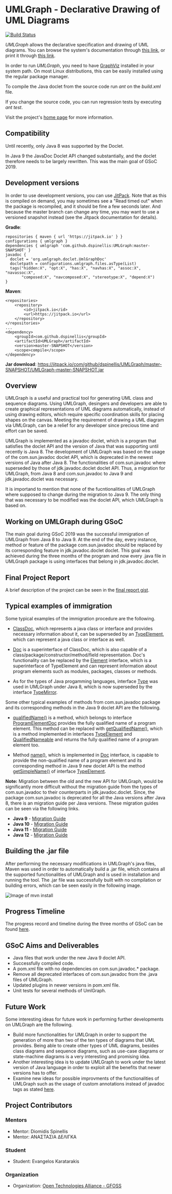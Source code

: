 # UMLGraph - Declarative Drawing of UML Diagrams

[![Build Status](https://travis-ci.org/dspinellis/UMLGraph.svg?branch=master)](https://travis-ci.org/dspinellis/UMLGraph)

*UMLGraph* allows the declarative specification and drawing of UML diagrams.
You can browse the system's documentation
through [this link](http://www.spinellis.gr/umlgraph/doc/index.html),
or print it through [this link](http://www.spinellis.gr/umlgraph/doc/indexw.html).

In order to run *UMLGraph*, you need to have [GraphViz](https://www.graphviz.org/)
installed in your system path. On most Linux distributions, this can be easily
installed using the regular package manager.

To compile the Java doclet from the source code run *ant* on the
*build.xml* file.

If you change the source code, you can run regression tests by
executing *ant test*.

Visit the project's [home page](http://www.spinellis.gr/umlgraph) for more information.

## Compatibility

Until recently, only Java 8 was supported by the Doclet.

In Java 9 the JavaDoc Doclet API changed substantially, and the doclet therefore
needs to be largely rewritten. This was the main goal of GSoC 2019.

## Development versions

In order to use development versions, you can use [JitPack](https://jitpack.io/#dspinellis/UMLGraph/master-SNAPSHOT).
Note that as this is compiled on demand, you may sometimes see a "Read timed out" when the package is recompiled,
and it should be fine a few seconds later. And because the master branch can change any time, you may want to use
a versioned snapshot instead (see the Jitpack documentation for details).

**Gradle**:
```
repositories { maven { url 'https://jitpack.io' } }
configurations { umlgraph }
dependencies { umlgraph 'com.github.dspinellis:UMLGraph:master-SNAPSHOT' }
javadoc {
  doclet = 'org.umlgraph.doclet.UmlGraphDoc'
  docletpath = configurations.umlgraph.files.asType(List)
  tags("hidden:X", "opt:X", "has:X", "navhas:X", "assoc:X", "navassoc:X",
       "composed:X", "navcomposed:X", "stereotype:X", "depend:X")
}
```

**Maven**:
```
<repositories>
    <repository>
        <id>jitpack.io</id>
        <url>https://jitpack.io</url>
    </repository>
</repositories>
...
<dependency>
    <groupId>com.github.dspinellis</groupId>
    <artifactId>UMLGraph</artifactId>
    <version>master-SNAPSHOT</version>
    <scope>compile</scope>
</dependency>
```

**Jar download**: <https://jitpack.io/com/github/dspinellis/UMLGraph/master-SNAPSHOT/UMLGraph-master-SNAPSHOT.jar>

## Overview

UMLGraph is a useful and practical tool for generating UML class and sequence diagrams. Using UMLGraph, desingers and developers are able to create graphical representations of UML diagrams automatically, instead of using drawing editors, which require specific coordination skills for placing shapes on the canvas. Meeting the requirement of drawing a UML diagram via UMLGraph, can be a relief for any developer since precious time and effort can be saved.

UMLGraph is implemented as a javadoc doclet, which is a program that satisfies the doclet API and the version of Java that was supporting until recently is Java 8. The development of UMLGraph was based on the usage of the com.sun.javadoc doclet API, which is deprecated in the newest versions of Java after Java 8. The functionalities of com.sun.javadoc where superseded by those of jdk.javadoc.doclet doclet API. Thus, a migration for UMLGraph, from Java 8 and com.sun.javadoc to Java 9 and jdk.javadoc.doclet was necessary.

It is importand to mention that none of the fucntionalities of UMLGraph where supposed to change during the migration to Java 9. The only thing that was necessary to be modified was the doclet API, which UMLGraph is based on.

## Working on UMLGraph during GSoC

The main goal during GSoC 2019 was the successful immigration of UMLGraph from Java 8 to Java 9. At the end of the day, every instance, method or feature of the package com.sun.javadoc should be replaced by its corresponding feature in jdk.javadoc.doclet doclet. This goal was achieved during the three months of the program and now every .java file in UMLGraph package is using interfaces that belong in jdk.javadoc.doclet.

## Final Project Report

A brief description of the project can be seen in the [final report gist](https://gist.github.com/ekaratarakis/326add7b585831a5aafc95508946a1a6).

## Typical examples of immigration

Some typical examples of the immigration procedure are the following.

- [ClassDoc](https://docs.oracle.com/javase/7/docs/jdk/api/javadoc/doclet/com/sun/javadoc/ClassDoc.html), which represents a java class or interface and provides necessary information about it, can be superseded by an [TypeElement](https://docs.oracle.com/javase/9/docs/api/javax/lang/model/element/TypeElement.html), which can represent a java class or interface as well.

- [Doc](https://docs.oracle.com/javase/7/docs/jdk/api/javadoc/doclet/com/sun/javadoc/Doc.html) is a superinterface of ClassDoc, which is also capable of a class/package/constructor/method/field representation. Doc's functionality can be replaced by the [Element](https://docs.oracle.com/javase/9/docs/api/javax/lang/model/element/Element.html) interface, which is a superinterface of TypeElement and can represent information about program elements such as modules, packages, classes or methods.

- As for the types of Java progamming languages, interface [Type](https://docs.oracle.com/javase/7/docs/jdk/api/javadoc/doclet/com/sun/javadoc/Type.html) was used in UMLGraph under Java 8, which is now superseded by the interface [TypeMirror](https://docs.oracle.com/javase/9/docs/api/javax/lang/model/type/TypeMirror.html).

Some other typical examples of methods from com.sun.javadoc package and its corresponding methods in the Java 9 doclet API are the following.

- [qualifiedName()](https://docs.oracle.com/javase/7/docs/jdk/api/javadoc/doclet/com/sun/javadoc/ProgramElementDoc.html#qualifiedName()) is a method, which belongs to interface [ProgramElementDoc](https://docs.oracle.com/javase/7/docs/jdk/api/javadoc/doclet/com/sun/javadoc/ProgramElementDoc.html) provides the fully qualified name of a program element. This method can be replaced with [getQualifiedName()](https://docs.oracle.com/javase/9/docs/api/javax/lang/model/element/TypeElement.html#getQualifiedName--), which is a method implemented in interfaces [TypeElement](https://docs.oracle.com/javase/9/docs/api/javax/lang/model/element/TypeElement.html) and [QualifiedNameable](https://docs.oracle.com/javase/9/docs/api/javax/lang/model/element/QualifiedNameable.html) and returns the fully qualified name of a program element too.

- Method [name()](https://docs.oracle.com/javase/7/docs/jdk/api/javadoc/doclet/com/sun/javadoc/Doc.html#name()), which is implemented in [Doc](https://docs.oracle.com/javase/7/docs/jdk/api/javadoc/doclet/com/sun/javadoc/Doc.html) interface, is capable to provide the non-qualified name of a program element and its corresponding method in Java 9 new doclet API is the method [getSimpleName()](https://docs.oracle.com/javase/9/docs/api/javax/lang/model/element/TypeElement.html#getSimpleName--) of interface [TypeElement](https://docs.oracle.com/javase/9/docs/api/javax/lang/model/element/TypeElement.html).

**Note:** Migration between the old and the new API for UMLGraph, would be significantly more difficult without the migration guide from the types of com.sun.javadoc to their counterparts in jdk.javadoc.doclet. Since, the package com.sun.javadoc is deprecated for all the Java versions after Java 8, there is an migration guide per Java versions. These migration guides can be seen via the following links.

- **Java 9** - [Migration Guide](https://docs.oracle.com/javase/9/docs/api/jdk/javadoc/doclet/package-summary.html#migration)
- **Java 10** - [Migration Guide](https://docs.oracle.com/javase/10/docs/api/jdk/javadoc/doclet/package-summary.html#migration)
- **Java 11** - [Migration Guide](https://docs.oracle.com/en/java/javase/11/docs/api/jdk.javadoc/jdk/javadoc/doclet/package-summary.html#migration)
- **Java 12** - [Migration Guide](https://docs.oracle.com/en/java/javase/12/docs/api/jdk.javadoc/jdk/javadoc/doclet/package-summary.html#migration)

## Building the .jar file

After performing the necessary modifications in UMLGraph's java files, Maven was used in order to automatically build a .jar file, which contains all the supported functionalities of UMLGraph and is used in installation and running the tool. The .jar file was successfully built with no compilation or building errors, which can be seen easily in the following image.

![Image of mvn install](https://github.com/eellak/gsoc2019-UMLGraph/blob/GSOC-2019/images/mvn_install.PNG)

## Progress Timeline

The progress record and timeline during the three months of GSoC can be found [here](https://docs.google.com/document/d/1CSvxWNHiOf-SVkmU0ybrOdYjTuWQ2MmBiJ7_elA70zw/edit).

## GSoC Aims and Deliverables

- Java files that work under the new Java 9 doclet API.
- Successfully compiled code.
- A pom.xml file with no dependencies on com.sun.javadoc.* package.
- Remove all deprecated interfaces of com.sun.javadoc from the .java files of UMLGraph.
- Updated plugins in newer versions in pom.xml file.
- Unit tests for several methods of UmlGraph.

## Future Work

Some interesting ideas for future work in performing further developments on UMLGraph are the following.
- Build more functionalities for UMLGraph in order to support the generation of more than two of the ten types of diagrams that UML provides. Being able to create other types of UML diagrams, besides class diagrams and sequence diagrams, such as use-case diagrams or state-machine diagrams is a very interesting and promising idea.
- Another interesting idea is to update UMLGraph to work under the latest version of Java language in order to exploit all the benefits that newer versions has to offer.
- Examine new ideas for possible improvments of the functionalities of UMLGraph such as the usage of custom annotations instead of javadoc tags as stated [here](https://github.com/dspinellis/UMLGraph/issues/59).


## Project Contributors
### Mentors
- Mentor: Diomidis Spinellis
- Mentor: ΑΝΑΣΤΑΣΙΑ ΔΕΛΙΓΚΑ

### Student
- Student: Evangelos Karatarakis

### Organization
- Organization: [Open Technologies Alliance - GFOSS](https://summerofcode.withgoogle.com/organizations/5330393987809280/)

